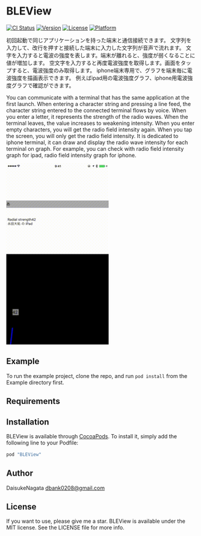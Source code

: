 # BLEView

[![CI Status](http://img.shields.io/travis/永田大祐/BLEView.svg?style=flat)](https://travis-ci.org/永田大祐/BLEView)
[![Version](https://img.shields.io/cocoapods/v/BLEView.svg?style=flat)](http://cocoapods.org/pods/BLEView)
[![License](https://img.shields.io/cocoapods/l/BLEView.svg?style=flat)](http://cocoapods.org/pods/BLEView)
[![Platform](https://img.shields.io/cocoapods/p/BLEView.svg?style=flat)](http://cocoapods.org/pods/BLEView)

初回起動で同じアプリケーションを持った端末と通信接続できます。
文字列を入力して、改行を押すと接続した端末に入力した文字列が音声で流れます。
文字を入力すると電波の強度を表します。端末が離れると、強度が弱くなることに値が増加します。
空文字を入力すると再度電波強度を取得します。画面をタップすると、電波強度のみ取得します。
iphone端末専用で、グラフを端末毎に電波強度を描画表示できます。
例えばipad用の電波強度グラフ、iphone用電波強度グラフで確認ができます。


You can communicate with a terminal that has the same application at the first launch.
When entering a character string and pressing a line feed, the character string entered to the connected terminal flows by voice.
When you enter a letter, it represents the strength of the radio waves. When the terminal leaves, the value increases to weakening intensity.
When you enter empty characters, you will get the radio field intensity again. When you tap the screen, you will only get the radio field intensity.
It is dedicated to iphone terminal, it can draw and display the radio wave intensity for each terminal on graph.
For example, you can check with radio field intensity graph for ipad, radio field intensity graph for iphone.


![](https://github.com/daisukenagata/BLEView/blob/master/BLE_Movie.gif?raw=true)
## Example

To run the example project, clone the repo, and run `pod install` from the Example directory first.

## Requirements

## Installation

BLEView is available through [CocoaPods](http://cocoapods.org). To install
it, simply add the following line to your Podfile:

```ruby
pod "BLEView"
```

## Author

DaisukeNagata dbank0208@gmail.com

## License
If you want to use, please give me a star.
BLEView is available under the MIT license. See the LICENSE file for more info.
